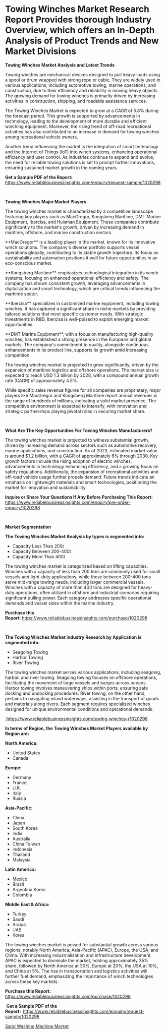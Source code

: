 <p><h1>Towing Winches Market Research Report Provides thorough Industry Overview, which offers an In-Depth Analysis of Product Trends and New Market Divisions</h1></p><p><strong>Towing Winches Market Analysis and Latest Trends</strong></p>
<p><p>Towing winches are mechanical devices designed to pull heavy loads using a spool or drum wrapped with strong rope or cable. They are widely used in various applications, including automotive towing, marine operations, and construction, due to their efficiency and reliability in moving heavy objects. The growing demand for towing winches is primarily driven by increasing activities in construction, shipping, and roadside assistance services. </p><p>The Towing Winches Market is expected to grow at a CAGR of 5.8% during the forecast period. This growth is supported by advancements in technology, leading to the development of more durable and efficient winching equipment. Moreover, the rising trend of off-road recreational activities has also contributed to an increase in demand for towing winches among recreational vehicle owners. </p><p>Another trend influencing the market is the integration of smart technology and the Internet of Things (IoT) into winch systems, enhancing operational efficiency and user control. As industries continue to expand and evolve, the need for reliable towing solutions is set to prompt further innovations, ensuring sustained market growth in the coming years.</p></p>
<p><strong>Get a Sample PDF of the Report:&nbsp;</strong> <a href="https://www.reliablebusinessinsights.com/enquiry/request-sample/1020298?utm_campaign=3050&utm_medium=2&utm_source=Github&utm_content=ia&utm_term=10042025&utm_id=towing-winches">https://www.reliablebusinessinsights.com/enquiry/request-sample/1020298</a></p>
<p>&nbsp;</p>
<p><strong>Towing Winches Major Market Players</strong></p>
<p><p>The towing winches market is characterized by a competitive landscape featuring key players such as MacGregor, Kongsberg Maritime, DMT Marine Equipment, Ibercisa, and Huisman Equipment. These companies contribute significantly to the market's growth, driven by increasing demand in maritime, offshore, and marine construction sectors.</p><p>**MacGregor** is a leading player in the market, known for its innovative winch solutions. The company's diverse portfolio supports vessel operations globally, contributing to its stable growth trajectory. Its focus on sustainability and automation positions it well for future opportunities in an eco-conscious market.</p><p>**Kongsberg Maritime** emphasizes technological integration in its winch systems, focusing on enhanced operational efficiency and safety. The company has shown consistent growth, leveraging advancements in digitalization and smart technology, which are critical trends influencing the maritime sector.</p><p>**Ibercisa** specializes in customized marine equipment, including towing winches. It has captured a significant share in niche markets by providing tailored solutions that meet specific customer needs. With strategic investments in R&D, Ibercisa is well-poised to exploit emerging market opportunities.</p><p>**DMT Marine Equipment**, with a focus on manufacturing high-quality winches, has established a strong presence in the European and global markets. The company's commitment to quality, alongside continuous enhancements in its product line, supports its growth amid increasing competition.</p><p>The towing winches market is projected to grow significantly, driven by the expansion of maritime logistics and offshore operations. The market size is expected to reach USD 1.3 billion by 2028, with a compound annual growth rate (CAGR) of approximately 4.5%. </p><p>While specific sales revenue figures for all companies are proprietary, major players like MacGregor and Kongsberg Maritime report annual revenues in the range of hundreds of millions, indicating a solid market presence. The competitive environment is expected to intensify, with innovation and strategic partnerships playing pivotal roles in securing market share.</p></p>
<p>&nbsp;</p>
<p><strong>What Are The Key Opportunities For Towing Winches Manufacturers?</strong></p>
<p><p>The towing winches market is projected to witness substantial growth, driven by increasing demand across sectors such as automotive recovery, marine applications, and construction. As of 2023, estimated market value is around $1.2 billion, with a CAGR of approximately 6% through 2030. Key growth factors include the rising adoption of electric winches, advancements in technology enhancing efficiency, and a growing focus on safety regulations. Additionally, the expansion of recreational activities and off-road vehicle usage further propels demand. Future trends indicate an emphasis on lightweight materials and smart technologies, positioning the market for innovation and sustainability.</p></p>
<p><strong>Inquire or Share Your Questions If Any Before Purchasing This Report:</strong> <a href="https://www.reliablebusinessinsights.com/enquiry/pre-order-enquiry/1020298?utm_campaign=3050&utm_medium=2&utm_source=Github&utm_content=ia&utm_term=10042025&utm_id=towing-winches">https://www.reliablebusinessinsights.com/enquiry/pre-order-enquiry/1020298</a></p>
<p>&nbsp;</p>
<p><strong>Market Segmentation</strong></p>
<p><strong>The Towing Winches Market Analysis by types is segmented into:</strong></p>
<p><ul><li>Capacity Less Than 200t</li><li>Capacity Between 200-400t</li><li>Capacity More Than 400t</li></ul></p>
<p><p>The towing winches market is categorized based on lifting capacities. Winches with a capacity of less than 200 tons are commonly used for small vessels and light-duty applications, while those between 200-400 tons serve mid-range towing needs, including larger commercial vessels. Winches with a capacity of more than 400 tons are designed for heavy-duty operations, often utilized in offshore and industrial scenarios requiring significant pulling power. Each category addresses specific operational demands and vessel sizes within the marine industry.</p></p>
<p><strong>Purchase this Report:&nbsp;</strong><a href="https://www.reliablebusinessinsights.com/purchase/1020298?utm_campaign=3050&utm_medium=2&utm_source=Github&utm_content=ia&utm_term=10042025&utm_id=towing-winches">https://www.reliablebusinessinsights.com/purchase/1020298</a></p>
<p>&nbsp;</p>
<p><strong>The Towing Winches Market Industry Research by Application is segmented into:</strong></p>
<p><ul><li>Seagoing Towing</li><li>Harbor Towing</li><li>River Towing</li></ul></p>
<p><p>The towing winches market serves various applications, including seagoing, harbor, and river towing. Seagoing towing focuses on offshore operations, facilitating the movement of large vessels and barges across oceans. Harbor towing involves maneuvering ships within ports, ensuring safe docking and undocking procedures. River towing, on the other hand, pertains to navigating inland waterways, assisting in the transport of goods and materials along rivers. Each segment requires specialized winches designed for unique environmental conditions and operational demands.</p></p>
<p><a href="https://www.reliablebusinessinsights.com/towing-winches-r1020298?utm_campaign=3050&utm_medium=2&utm_source=Github&utm_content=ia&utm_term=10042025&utm_id=towing-winches">&nbsp;https://www.reliablebusinessinsights.com/towing-winches-r1020298</a></p>
<p><strong>In terms of Region, the Towing Winches Market Players available by Region are:</strong></p>
<p>
    <p> <strong> North America: </strong>
        <ul>
            <li>United States</li>
            <li>Canada</li>
        </ul>
        </p> 
    <p> <strong> Europe: </strong>
        <ul>
            <li>Germany</li>
            <li>France</li>
            <li>U.K.</li>
            <li>Italy</li>
            <li>Russia</li>
        </ul>
        </p> 
    <p> <strong> Asia-Pacific: </strong>
        <ul>
            <li>China</li>
            <li>Japan</li>
            <li>South Korea</li>
            <li>India</li>
            <li>Australia</li>
            <li>China Taiwan</li>
            <li>Indonesia</li>
            <li>Thailand</li>
            <li>Malaysia</li>
        </ul>
        </p> 
    <p> <strong> Latin America: </strong>
        <ul>
            <li>Mexico</li>
            <li>Brazil</li>
            <li>Argentina Korea</li>
            <li>Colombia</li>
        </ul>
        </p> 
    <p> <strong> Middle East & Africa: </strong>
        <ul>
            <li>Turkey</li>
            <li>Saudi</li>
            <li>Arabia</li>
            <li>UAE</li>
            <li>Korea</li>
        </ul>
    </p>
    </p>
<p><p>The towing winches market is poised for substantial growth across various regions, notably North America, Asia-Pacific (APAC), Europe, the USA, and China. With increasing industrialization and infrastructure development, APAC is expected to dominate the market, holding approximately 35% share, followed by North America at 30%, Europe at 20%, the USA at 10%, and China at 5%. The rise in transportation and logistics activities will further fuel demand, emphasizing the importance of winch technologies across these key markets.</p></p>
<p><strong>Purchase this Report: </strong><a href="https://www.reliablebusinessinsights.com/purchase/1020298?utm_campaign=3050&utm_medium=2&utm_source=Github&utm_content=ia&utm_term=10042025&utm_id=towing-winches">https://www.reliablebusinessinsights.com/purchase/1020298</a></p>
<p>&nbsp;<strong>Get a Sample PDF of the Report:&nbsp;&nbsp;</strong><a href="https://www.reliablebusinessinsights.com/enquiry/request-sample/1020298?utm_campaign=3050&utm_medium=2&utm_source=Github&utm_content=ia&utm_term=10042025&utm_id=towing-winches">https://www.reliablebusinessinsights.com/enquiry/request-sample/1020298</a></p>
<p><strong></strong></p>
<p><p><a href="https://github.com/hoppeellia6b/Market-Research-Report-List-1/blob/main/sand-washing-machine-market.md?utm_campaign=3050&utm_medium=2&utm_source=Github&utm_content=ia&utm_term=10042025&utm_id=towing-winches">Sand Washing Machine Market</a></p></p>